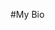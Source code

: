 #My Bio

<!--
**ChristineMarchese/ChristineMarchese** is a ✨ _special_ ✨ repository because its `README.md` (this file) appears on your GitHub profile.

I am currently learning to speak French
I am an apprentice beekeeper
I love animals and to travel
-->
